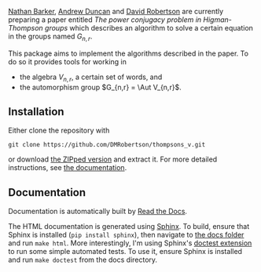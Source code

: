 [Nathan Barker](https://www.dpmms.cam.ac.uk/~nb443/), [Andrew Duncan](http://www.mas.ncl.ac.uk/~najd2/) and [David Robertson](https://DMRobertson.github.io) are currently preparing a paper entitled *The power conjugacy problem in Higman-Thompson groups* which describes an algorithm to solve a certain equation in the groups named $G_{n,r}$.

This package aims to implement the algorithms described in the paper. To do so it provides tools for working in

- the algebra $V_{n,r}$, a certain set of words, and
- the automorphism group $G_{n,r} = \Aut V_{n,r}$.


Installation
------------

Either clone the repository with

	git clone https://github.com/DMRobertson/thompsons_v.git

or download [the ZIPped version](https://github.com/DMRobertson/thompsons_v/archive/master.zip) and extract it. For more detailed instructions, see [the documentation](http://thompsons-v.readthedocs.org/en/master/introduction.html#installation).

Documentation
-------------

Documentation is automatically built by [Read the Docs](http://thompsons-v.readthedocs.org/).

The HTML documentation is generated using [Sphinx](https://pypi.python.org/pypi/Sphinx). To build, ensure that Sphinx is installed (``pip install sphinx``), then navigate to [the docs folder](/docs) and run ``make html``. More interestingly, I'm using Sphinx's [doctest extension](http://sphinx-doc.org/ext/doctest.html) to run some simple automated tests. To use it, ensure Sphinx is installed and run ``make doctest`` from the docs directory.
